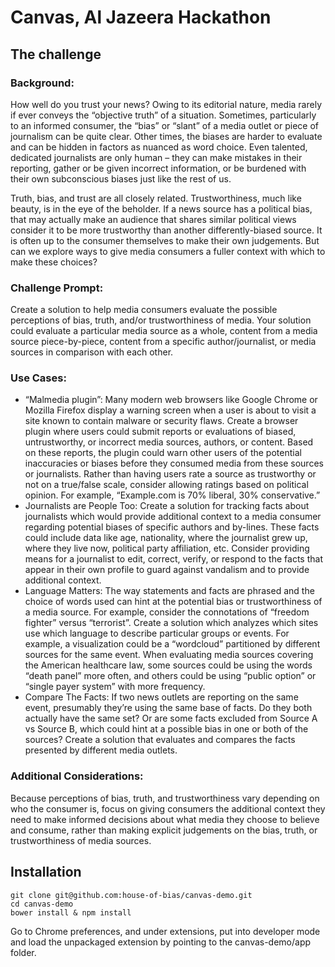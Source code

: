 # Canvas, Al Jazeera Hackathon

## The challenge

### Background:

How well do you trust your news? Owing to its editorial nature, media rarely if ever conveys the “objective truth” of a situation. Sometimes, particularly to an informed consumer, the “bias” or “slant” of a media outlet or piece of journalism can be quite clear. Other times, the biases are harder to evaluate and can be hidden in factors as nuanced as word choice. Even talented, dedicated journalists are only human – they can make mistakes in their reporting, gather or be given incorrect information, or be burdened with their own subconscious biases just like the rest of us.

Truth, bias, and trust are all closely related. Trustworthiness, much like beauty, is in the eye of the beholder. If a news source has a political bias, that may actually make an audience that shares similar political views consider it to be more trustworthy than another differently-biased source. It is often up to the consumer themselves to make their own judgements. But can we explore ways to give media consumers a fuller context with which to make these choices?

### Challenge Prompt:

Create a solution to help media consumers evaluate the possible perceptions of bias, truth, and/or trustworthiness of media. Your solution could evaluate a particular media source as a whole, content from a media source piece-by-piece, content from a specific author/journalist, or media sources in comparison with each other.

### Use Cases:

* “Malmedia plugin”: Many modern web browsers like Google Chrome or Mozilla Firefox display a warning screen when a user is about to visit a site known to contain malware or security flaws. Create a browser plugin where users could submit reports or evaluations of biased, untrustworthy, or incorrect media sources, authors, or content. Based on these reports, the plugin could warn other users of the potential inaccuracies or biases before they consumed media from these sources or journalists. Rather than having users rate a source as trustworthy or not on a true/false scale, consider allowing ratings based on political opinion. For example, “Example.com is 70% liberal, 30% conservative.”
* Journalists are People Too: Create a solution for tracking facts about journalists which would provide additional context to a media consumer regarding potential biases of specific authors and by-lines. These facts could include data like age, nationality, where the journalist grew up, where they live now, political party affiliation, etc. Consider providing means for a journalist to edit, correct, verify, or respond to the facts that appear in their own profile to guard against vandalism and to provide additional context.
* Language Matters: The way statements and facts are phrased and the choice of words used can hint at the potential bias or trustworthiness of a media source. For example, consider the connotations of “freedom fighter” versus “terrorist”. Create a solution which analyzes which sites use which language to describe particular groups or events. For example, a visualization could be a “wordcloud” partitioned by different sources for the same event. When evaluating media sources covering the American healthcare law, some sources could be using the words “death panel” more often, and others could be using “public option” or “single payer system” with more frequency.
* Compare The Facts: If two news outlets are reporting on the same event, presumably they’re using the same base of facts. Do they both actually have the same set? Or are some facts excluded from Source A vs Source B, which could hint at a possible bias in one or both of the sources? Create a solution that evaluates and compares the facts presented by different media outlets.

### Additional Considerations:

Because perceptions of bias, truth, and trustworthiness vary depending on who the consumer is, focus on giving consumers the additional context they need to make informed decisions about what media they choose to believe and consume, rather than making explicit judgements on the bias, truth, or trustworthiness of media sources.
 
## Installation

```
git clone git@github.com:house-of-bias/canvas-demo.git
cd canvas-demo
bower install & npm install
```

Go to Chrome preferences, and under extensions, put into developer mode and load the
 unpackaged extension by pointing to the canvas-demo/app folder.